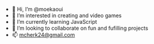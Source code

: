 - 👋 Hi, I’m @moekaoui
- 👀 I’m interested in creating and video games
- 🌱 I’m currently learning JavaScript
- 💞️ I’m looking to collaborate on fun and fufilling projects
- 📫 mcherk24@gmail.com

<!---
moekaoui/moekaoui is a ✨ special ✨ repository because its `README.md` (this file) appears on your GitHub profile.
You can click the Preview link to take a look at your changes.
--->
